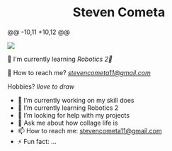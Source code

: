 <h1 align="center">Steven Cometa</h1>
@@ -10,11 +10,12 @@

<p align="left"> <img src="https://web.facebook.com/photo/?fbid=3357779774533812&set=a.1375433016101841" /> </p>

📖 I'm currently learning *Robotics 2🤖*

📨 How to reach me? *stevencometa11@gmail.com*

   Hobbies? *Ilove to draw*
- 🔭 I’m currently working on my skill does
- 🌱 I’m currently learning Robotics 2
- 🤔 I’m looking for help with my projects
- 💬 Ask me about how collage life is
- 📫 How to reach me: stevencometa11@gmail.com
- ⚡ Fun fact: ...
